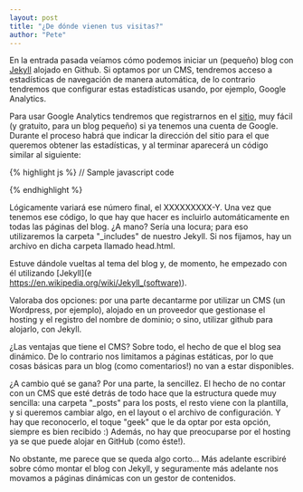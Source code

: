 ```yaml
---
layout: post
title: "¿De dónde vienen tus visitas?"
author: "Pete"
---
```


En la entrada pasada veíamos cómo podemos iniciar un (pequeño) blog con [Jekyll](https://livefromsec.github.io/2017-08-04/tu-blog-en-jekyll) alojado en Github. Si optamos por un CMS, tendremos acceso a estadísticas de navegación de manera automática, de lo contrario tendremos que configurar estas estadísticas usando, por ejemplo, Google Analytics.

Para usar Google Analytics tendremos que registrarnos en el [sitio](https://analytics.google.com), muy fácil (y gratuito, para un blog pequeño) si ya tenemos una cuenta de Google. Durante el proceso habrá que indicar la dirección del sitio para el que queremos obtener las estadísticas, y al terminar aparecerá un código similar al siguiente:

{% highlight js %}
// Sample javascript code
<script>
  (function(i,s,o,g,r,a,m){i['GoogleAnalyticsObject']=r;i[r]=i[r]||function(){
  (i[r].q=i[r].q||[]).push(arguments)},i[r].l=1*new Date();a=s.createElement(o),
  m=s.getElementsByTagName(o)[0];a.async=1;a.src=g;m.parentNode.insertBefore(a,m)
  })(window,document,'script','https://www.google-analytics.com/analytics.js','ga');
  ga('create', 'UA-XXXXXXXXX-Y', 'auto');
  ga('send', 'pageview');
</script>
{% endhighlight %}

Lógicamente variará ese número final, el XXXXXXXXX-Y. Una vez que tenemos ese código, lo que hay que hacer es incluirlo automáticamente en todas las páginas del blog. ¿A mano? Sería una locura; para eso utilizaremos la carpeta "_includes" de nuestro Jekyll. Si nos fijamos, hay un archivo en dicha carpeta llamado head.html. 

Estuve dándole vueltas al tema del blog y, de momento, he empezado con él utilizando [Jekyll](e  
https://en.wikipedia.org/wiki/Jekyll_(software)).

Valoraba dos opciones: por una parte decantarme por utilizar un CMS (un Wordpress, por ejemplo), alojado en un proveedor que gestionase el hosting y el registro del nombre de dominio; o sino, utilizar github para alojarlo, con Jekyll.

¿Las ventajas que tiene el CMS? Sobre todo, el hecho de que el blog sea dinámico. De lo contrario nos limitamos a páginas estáticas, por lo que cosas básicas para un blog (como comentarios!) no van a estar disponibles.

¿A cambio qué se gana? Por una parte, la sencillez. El hecho de no contar con un CMS que esté detrás de todo hace que la estructura quede muy sencilla: una carpeta "_posts" para los posts, el resto viene con la plantilla, y si queremos cambiar algo, en el layout o el archivo de configuración. Y hay que reconocerlo, el toque "geek" que le da optar por esta opción, siempre es bien recibido :) Además, no hay que preocuparse por el hosting ya se que puede alojar en GitHub (como éste!).

No obstante, me parece que se queda algo corto... Más adelante escribiré sobre cómo montar el blog con Jekyll, y seguramente más adelante nos movamos a páginas dinámicas con un gestor de contenidos.
